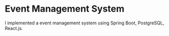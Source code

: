 # Event Management System
I implemented a event management system using Spring Boot, PostgreSQL, React.js.
